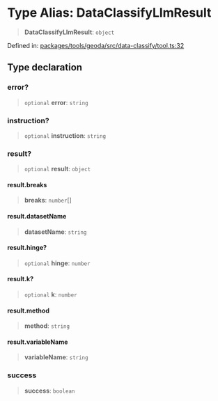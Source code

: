 # Type Alias: DataClassifyLlmResult

> **DataClassifyLlmResult**: `object`

Defined in: [packages/tools/geoda/src/data-classify/tool.ts:32](https://github.com/GeoDaCenter/openassistant/blob/0f7bf760e453a1735df9463dc799b04ee2f630fd/packages/tools/geoda/src/data-classify/tool.ts#L32)

## Type declaration

### error?

> `optional` **error**: `string`

### instruction?

> `optional` **instruction**: `string`

### result?

> `optional` **result**: `object`

#### result.breaks

> **breaks**: `number`[]

#### result.datasetName

> **datasetName**: `string`

#### result.hinge?

> `optional` **hinge**: `number`

#### result.k?

> `optional` **k**: `number`

#### result.method

> **method**: `string`

#### result.variableName

> **variableName**: `string`

### success

> **success**: `boolean`
